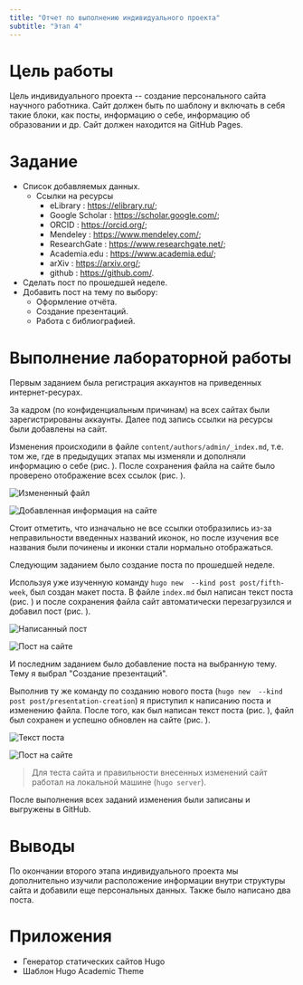```yaml
---
title: "Отчет по выполнению индивидуального проекта"
subtitle: "Этап 4"
---
```


# Цель работы

Цель индивидуального проекта -- создание персонального сайта научного работника. 
Сайт должен быть по шаблону и включать в себя такие блоки, как посты, информацию о себе, 
информацию об образовании и др. Сайт должен находится на GitHub Pages. 

# Задание

- Список добавляемых данных.
  - Ссылки на ресурсы
    - eLibrary : https://elibrary.ru/;
    - Google Scholar : https://scholar.google.com/;
    - ORCID : https://orcid.org/;
    - Mendeley : https://www.mendeley.com/;
    - ResearchGate : https://www.researchgate.net/;
    - Academia.edu : https://www.academia.edu/;
    - arXiv : https://arxiv.org/;
    - github : https://github.com/.
- Сделать пост по прошедшей неделе.
- Добавить пост на тему по выбору:
  - Оформление отчёта.
  - Создание презентаций.
  - Работа с библиографией.

# Выполнение лабораторной работы

Первым заданием была регистрация аккаунтов на приведенных интернет-ресурах.

За кадром (по конфиденциальным причинам) на всех сайтах были зарегистрированы аккаунты. Далее под запись ссылки на ресурсы были добавлены на сайт.

Изменения происходили в файле `content/authors/admin/_index.md`, т.е. том же, где в предыдущих этапах мы изменяли и дополняли информацию о себе (рис. ). После сохранения файла на сайте было проверено отображение всех ссылок (рис. ).

![Измененный файл](image/s-1652961224.png)

![Добавленная информация на сайте](image/s-1652961335.png)

Стоит отметить, что изначально не все ссылки отобразились из-за неправильности введенных названий иконок, но после изучения все названия были починены и иконки стали нормально отображаться.

Следующим заданием было создание поста по прошедшей неделе.

Используя уже изученную команду `hugo new  --kind post post/fifth-week`, был создан макет поста. В файле `index.md` был написан текст поста (рис. ) и после сохранения файла сайт автоматически перезагрузился и добавил пост (рис. ).

![Написанный пост](image/s-1652961381.png)

![Пост на сайте](image/s-1652961417.png)

И последним заданием было добавление поста на выбранную тему. Тему я выбрал "Создание презентаций".

Выполнив ту же команду по созданию нового поста (`hugo new  --kind post post/presentation-creation`) я приступил к написанию поста и изменению файла. После того, как был написан текст поста (рис. ), файл был сохранен и успешно обновлен на сайте (рис. ).

![Текст поста](image/s-1652961449.png)

![Пост на сайте](image/s-1652961478.png)

> Для теста сайта и правильности внесенных изменений сайт работал на локальной машине (`hugo server`).

После выполнения всех заданий изменения были записаны и выгружены в GitHub.

# Выводы

По окончании второго этапа индивидуального проекта мы дополнительно изучили расположение информации внутри структуры сайта и добавили еще персональных данных. Также было написано два поста.

# Приложения

- Генератор статических сайтов Hugo
- Шаблон Hugo Academic Theme
